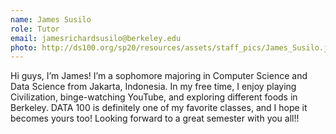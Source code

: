 ```yaml
---
name: James Susilo
role: Tutor
email: jamesrichardsusilo@berkeley.edu
photo: http://ds100.org/sp20/resources/assets/staff_pics/James_Susilo.jpg
---
```


Hi guys, I’m James! I’m a sophomore majoring in Computer Science and Data Science from Jakarta, Indonesia. In my free time, I enjoy playing Civilization, binge-watching YouTube, and exploring different foods in Berkeley. DATA 100 is definitely one of my favorite classes, and I hope it becomes yours too! Looking forward to a great semester with you all!!
